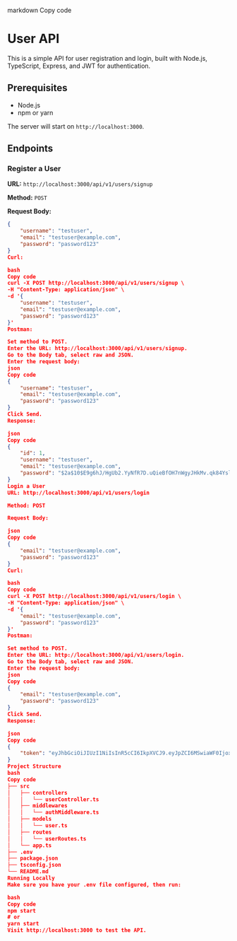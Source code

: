 markdown
Copy code
# User API

This is a simple API for user registration and login, built with Node.js, TypeScript, Express, and JWT for authentication.

## Prerequisites

- Node.js
- npm or yarn

The server will start on `http://localhost:3000`.

## Endpoints

### Register a User

**URL:** `http://localhost:3000/api/v1/users/signup`

**Method:** `POST`

**Request Body:**
```json
{
    "username": "testuser",
    "email": "testuser@example.com",
    "password": "password123"
}
Curl:

bash
Copy code
curl -X POST http://localhost:3000/api/v1/users/signup \
-H "Content-Type: application/json" \
-d '{
    "username": "testuser",
    "email": "testuser@example.com",
    "password": "password123"
}'
Postman:

Set method to POST.
Enter the URL: http://localhost:3000/api/v1/users/signup.
Go to the Body tab, select raw and JSON.
Enter the request body:
json
Copy code
{
    "username": "testuser",
    "email": "testuser@example.com",
    "password": "password123"
}
Click Send.
Response:

json
Copy code
{
    "id": 1,
    "username": "testuser",
    "email": "testuser@example.com",
    "password": "$2a$10$E9g6hJ/HgUb2.YyNfR7D.uQieBfOH7nWgyJHkMv.qk84Ysl.m1fEu"
}
Login a User
URL: http://localhost:3000/api/v1/users/login

Method: POST

Request Body:

json
Copy code
{
    "email": "testuser@example.com",
    "password": "password123"
}
Curl:

bash
Copy code
curl -X POST http://localhost:3000/api/v1/users/login \
-H "Content-Type: application/json" \
-d '{
    "email": "testuser@example.com",
    "password": "password123"
}'
Postman:

Set method to POST.
Enter the URL: http://localhost:3000/api/v1/users/login.
Go to the Body tab, select raw and JSON.
Enter the request body:
json
Copy code
{
    "email": "testuser@example.com",
    "password": "password123"
}
Click Send.
Response:

json
Copy code
{
    "token": "eyJhbGciOiJIUzI1NiIsInR5cCI6IkpXVCJ9.eyJpZCI6MSwiaWF0IjoxNjI5ODUxNTg3LCJleHAiOjE2Mjk4NTUxODd9.RzGvc7WJqzgrBGgnQ7cO15e9SvlBv6W-5aY4KzxGHkY"
}
Project Structure
bash
Copy code
├── src
│   ├── controllers
│   │   └── userController.ts
│   ├── middlewares
│   │   └── authMiddleware.ts
│   ├── models
│   │   └── user.ts
│   ├── routes
│   │   └── userRoutes.ts
│   └── app.ts
├── .env
├── package.json
├── tsconfig.json
└── README.md
Running Locally
Make sure you have your .env file configured, then run:

bash
Copy code
npm start
# or
yarn start
Visit http://localhost:3000 to test the API.